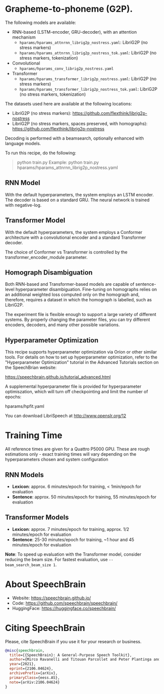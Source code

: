 # Grapheme-to-phoneme (G2P).
The following models are available:
* RNN-based (LSTM-encoder, GRU-decoder), with an attention mechanism
  * `hparams/hparams_attnrnn_librig2p_nostress.yaml`: LibriG2P (no stress markers)
  * `hparams/hparams_attnrnn_librig2p_nostress_tok.yaml`: LibriG2P (no stress markers, tokenization)
* Convolutional
  * `hparams/hparams_conv_librig2p_nostress.yaml`
* Transformer
  * `hparams/hparams_transformer_librig2p_nostress.yaml`: LibriG2P (no stress markers)
  * `hparams/hparams_transformer_librig2p_nostress_tok.yaml`: LibriG2P (no stress markers, tokenization)

The datasets used here are available at the following locations:

* LibriG2P (no stress markers): https://github.com/flexthink/librig2p-nostress
* LibriG2P (no stress markers, spaces preserved, with homographs): https://github.com/flexthink/librig2p-nostress

Decoding is performed with a beamsearch, optionally enhanced with language models.

To run this recipe, do the following:
> python train.py <hyperparameter file>
Example:
> python train.py hparams/hparams_attnrnn_librig2p_nostress.yaml

RNN Model
---------
With the default hyperparameters, the system employs an LSTM encoder.
The decoder is based on a standard  GRU. The neural network is trained with
negative-log.

Transformer Model
-----------------
With the default hyperparameters, the system employs a Conformer architecture
with a convolutional encoder and a standard Transformer decoder.

The choice of Conformer vs Transformer is controlled by the
transformer_encoder_module parameter.

Homograph Disambiguation
------------------------
Both RNN-based and Transformer-based models are capable of sentence-level
hyperparameter disambiguation. Fine-tuning on homographs relies on an additional
weighted loss computed only on the homograph and, therefore, requires a dataset
in which the homograph is labelled, such as LibriG2P.

The experiment file is flexible enough to support a large variety of
different systems. By properly changing the parameter files, you can try
different encoders, decoders,  and many other possible variations.

Hyperparameter Optimization
---------------------------
This recipe supports hyperparameter optimization via Oríon or other similar tools.
For details on how to set up hyperparameter optimization, refer to the
"Hyperparameter Optimization" tutorial in the Advanced Tutorials section
on the SpeechBrian website:

https://speechbrain.github.io/tutorial_advanced.html

A supplemental hyperparameter file is provided for hyperparameter optimiszation,
which will turn off checkpointing and limit the number of epochs:

hparams/hpfit.yaml

You can download LibriSpeech at http://www.openslr.org/12

# Training Time
All reference times are given for a Quattro P5000 GPU. These are rough estimations only - exact 
training times will vary depending on the hyperparameters chosen and system configuration

## RNN Models
* **Lexicon**: approx. 6 minutes/epoch for training, < 1min/epoch for evaluation
* **Sentence**: approx. 50 minutes/epoch for training, 55 minutes/epoch for evaluation
## Transformer Models

* **Lexicon**: approx. 7 minutes/epoch for training, approx. 1/2 minutes/epoch for evaluation
* **Sentence**: 25-30 minutes/epoch for training, ~1 hour and 45 minutes/epoch for evaluation

**Note**: To speed up evaluation with the Transformer model, consider reducing the beam size. For fastest
evaluation, use `--beam_search_beam_size 1`.

# **About SpeechBrain**
- Website: https://speechbrain.github.io/
- Code: https://github.com/speechbrain/speechbrain/
- HuggingFace: https://huggingface.co/speechbrain/


# **Citing SpeechBrain**
Please, cite SpeechBrain if you use it for your research or business.

```bibtex
@misc{speechbrain,
  title={{SpeechBrain}: A General-Purpose Speech Toolkit},
  author={Mirco Ravanelli and Titouan Parcollet and Peter Plantinga and Aku Rouhe and Samuele Cornell and Loren Lugosch and Cem Subakan and Nauman Dawalatabad and Abdelwahab Heba and Jianyuan Zhong and Ju-Chieh Chou and Sung-Lin Yeh and Szu-Wei Fu and Chien-Feng Liao and Elena Rastorgueva and François Grondin and William Aris and Hwidong Na and Yan Gao and Renato De Mori and Yoshua Bengio},
  year={2021},
  eprint={2106.04624},
  archivePrefix={arXiv},
  primaryClass={eess.AS},
  note={arXiv:2106.04624}
}
```
